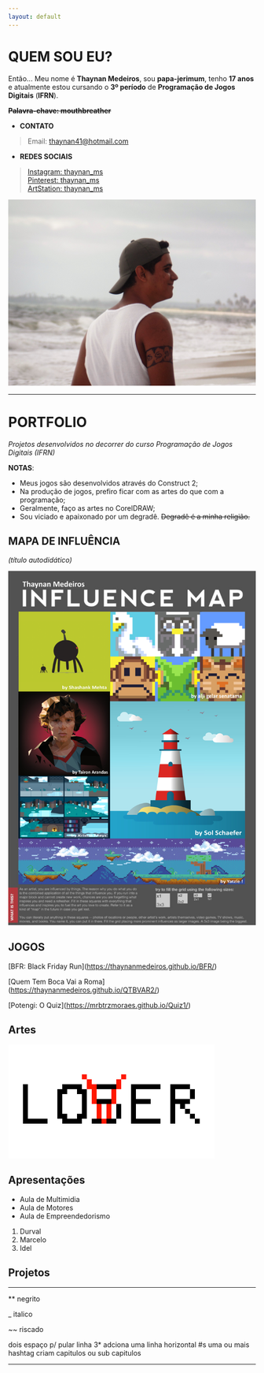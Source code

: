 ```yaml
---
layout: default
---
```


# QUEM SOU EU?

Então... Meu nome é **Thaynan Medeiros**, sou **papa-jerimum**, tenho **17 anos** e atualmente estou cursando o **3º período** de **Programação de Jogos Digitais** (**IFRN**).

**~~Palavra-chave: mouthbreather~~**

* **CONTATO**

> Email: thaynan41@hotmail.com

* **REDES SOCIAIS**

> [Instagram: thaynan_ms](https://www.instagram.com/thaynan_ms)  
> [Pinterest: thaynan_ms](https://www.pinterest.com/thaynan_ms)  
> [ArtStation: thaynan_ms](https://www.artstation.com/thaynan_ms)  

![minhafoto](eusoupraieiro.JPG)

* * *

# PORTFOLIO

_Projetos desenvolvidos no decorrer do curso Programação de Jogos Digitais (IFRN)_

**NOTAS**:
- Meus jogos são desenvolvidos através do Construct 2;
- Na produção de jogos, prefiro ficar com as artes do que com a programação;
- Geralmente, faço as artes no CorelDRAW;
- Sou viciado e apaixonado por um degradê. ~~Degradê é a minha religião.~~

## MAPA DE INFLUÊNCIA

_(título autodidático)_

![mapinfluence](meumapadeinfluencia.png)

## JOGOS

[BFR: Black Friday Run[](bfrmenu.png)](https://thaynanmedeiros.github.io/BFR/)

[Quem Tem Boca Vai a Roma[](qtbvarmenu.png)](https://thaynanmedeiros.github.io/QTBVAR2/)

[Potengi: O Quiz[](potengimenu.png)](https://mrbtrzmoraes.github.io/Quiz1/)

## Artes  

![teste1](loser.png)  

## Apresentações
* Aula de Multimidia
* Aula de Motores
* Aula de Empreendedorismo  

1. Durval  
2. Marcelo  
3. Idel

## Projetos

* * *

** negrito

_ italico

~~ riscado

   dois espaço p/ pular linha
 3* adciona uma linha horizontal
 #s uma ou mais hashtag criam capitulos ou sub capitulos  
 
 
 * * *
